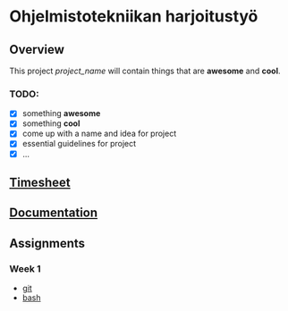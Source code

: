 # Ohjelmistotekniikan harjoitustyö
## Overview
This project *project_name* will contain things that are **awesome** and **cool**. 
### TODO:
- [x] something **awesome** 
- [x] something **cool**
- [x] come up with a name and idea for project
- [x] essential guidelines for project
- [x] ...

## [Timesheet](https://github.com/justuskeinanen/ot-harjoitustyo/blob/master/documentation/timesheet.md)
## [Documentation](https://github.com/justuskeinanen/ot-harjoitustyo/tree/master/documentation)
## Assignments
### Week 1
* [git](https://github.com/justuskeinanen/ot-harjoitustyo/blob/master/laskarit/viikko1/gitlog.txt)
* [bash](https://github.com/justuskeinanen/ot-harjoitustyo/blob/master/laskarit/viikko1/komentorivi.txt)
